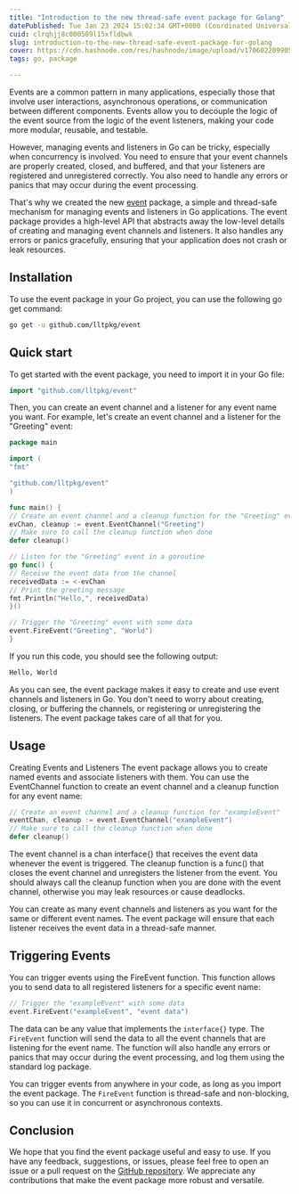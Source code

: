 ```yaml
---
title: "Introduction to the new thread-safe event package for Golang"
datePublished: Tue Jan 23 2024 15:02:34 GMT+0000 (Coordinated Universal Time)
cuid: clrqhjj8c000509l15xfldbwk
slug: introduction-to-the-new-thread-safe-event-package-for-golang
cover: https://cdn.hashnode.com/res/hashnode/image/upload/v1706022099050/151b1551-d2d7-48f5-a9ba-fa2ee54a2436.png
tags: go, package

---
```



 
Events are a common pattern in many applications, especially those that involve user interactions, asynchronous operations, or communication between different components. Events allow you to decouple the logic of the event source from the logic of the event listeners, making your code more modular, reusable, and testable.

However, managing events and listeners in Go can be tricky, especially when concurrency is involved. You need to ensure that your event channels are properly created, closed, and buffered, and that your listeners are registered and unregistered correctly. You also need to handle any errors or panics that may occur during the event processing.

That's why we created the new [event](https://pkg.go.dev/github.com/lltpkg/event) package, a simple and thread-safe mechanism for managing events and listeners in Go applications. The event package provides a high-level API that abstracts away the low-level details of creating and managing event channels and listeners. It also handles any errors or panics gracefully, ensuring that your application does not crash or leak resources.

## Installation
To use the event package in your Go project, you can use the following go get command:
```bash
go get -u github.com/lltpkg/event
```
## Quick start
To get started with the event package, you need to import it in your Go file:
```go
import "github.com/lltpkg/event"
```
Then, you can create an event channel and a listener for any event name you want. For example, let's create an event channel and a listener for the "Greeting" event:
```go
package main

import (
"fmt"

"github.com/lltpkg/event"
)

func main() {
// Create an event channel and a cleanup function for the "Greeting" event
evChan, cleanup := event.EventChannel("Greeting")
// Make sure to call the cleanup function when done
defer cleanup()

// Listen for the "Greeting" event in a goroutine
go func() {
// Receive the event data from the channel
receivedData := <-evChan
// Print the greeting message
fmt.Println("Hello,", receivedData)
}()

// Trigger the "Greeting" event with some data
event.FireEvent("Greeting", "World")
}
```
If you run this code, you should see the following output:
``` txt
Hello, World
```
As you can see, the event package makes it easy to create and use event channels and listeners in Go. You don't need to worry about creating, closing, or buffering the channels, or registering or unregistering the listeners. The event package takes care of all that for you.

##  Usage
Creating Events and Listeners
The event package allows you to create named events and associate listeners with them. You can use the EventChannel function to create an event channel and a cleanup function for any event name:
```go
// Create an event channel and a cleanup function for "exampleEvent"
eventChan, cleanup := event.EventChannel("exampleEvent")
// Make sure to call the cleanup function when done
defer cleanup()
```
The event channel is a chan interface{} that receives the event data whenever the event is triggered. The cleanup function is a func() that closes the event channel and unregisters the listener from the event. You should always call the cleanup function when you are done with the event channel, otherwise you may leak resources or cause deadlocks.

You can create as many event channels and listeners as you want for the same or different event names. The event package will ensure that each listener receives the event data in a thread-safe manner.

## Triggering Events
You can trigger events using the FireEvent function. This function allows you to send data to all registered listeners for a specific event name:
```go
// Trigger the "exampleEvent" with some data
event.FireEvent("exampleEvent", "event data")
```
The data can be any value that implements the `interface{}` type. The `FireEvent` function will send the data to all the event channels that are listening for the event name. The function will also handle any errors or panics that may occur during the event processing, and log them using the standard log package.

You can trigger events from anywhere in your code, as long as you import the event package. The `FireEvent` function is thread-safe and non-blocking, so you can use it in concurrent or asynchronous contexts.

## Conclusion
We hope that you find the event package useful and easy to use. If you have any feedback, suggestions, or issues, please feel free to open an issue or a pull request on the [GitHub repository](github.com/lltpkg/event). We appreciate any contributions that make the event package more robust and versatile.
 